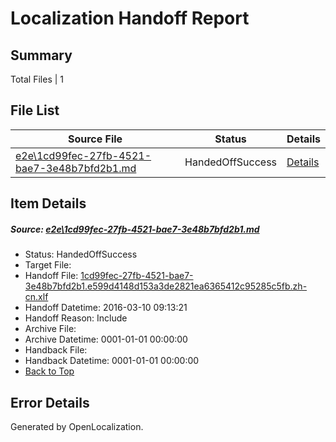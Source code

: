 # <a name='report-top'></a> Localization Handoff Report

## Summary
 Total Files | 1

## File List
 Source File | Status | Details 
 ----------- | ------ | ------- 
 [e2e\1cd99fec-27fb-4521-bae7-3e48b7bfd2b1.md](https://github.com/OpenLocalizationTest/oltest/blob/9d3c1a9d42a03f7c65e6d82d12ed1aaaf8d2b3f7/e2e/1cd99fec-27fb-4521-bae7-3e48b7bfd2b1.md) | HandedOffSuccess | [Details](#dd16c0bf2fccc63a1c021b24c7004c645200ffac1)

## Item Details
##### <a name='dd16c0bf2fccc63a1c021b24c7004c645200ffac1'></a> Source: [e2e\1cd99fec-27fb-4521-bae7-3e48b7bfd2b1.md](https://github.com/OpenLocalizationTest/oltest/blob/9d3c1a9d42a03f7c65e6d82d12ed1aaaf8d2b3f7/e2e/1cd99fec-27fb-4521-bae7-3e48b7bfd2b1.md)
* Status: HandedOffSuccess
* Target File: 
* Handoff File: [1cd99fec-27fb-4521-bae7-3e48b7bfd2b1.e599d4148d153a3de2821ea6365412c95285c5fb.zh-cn.xlf](https://github.com/OpenLocalizationTestOrg/olhandoff/blob/84339212a75b3c071800e91231feeefdaa24bcc5/ol-handoff/OpenLocalizationTestOrg/oltest.zh-cn/xinjiang/ht/1cd99fec-27fb-4521-bae7-3e48b7bfd2b1.e599d4148d153a3de2821ea6365412c95285c5fb.zh-cn.xlf)
* Handoff Datetime: 2016-03-10 09:13:21
* Handoff Reason: Include
* Archive File: 
* Archive Datetime: 0001-01-01 00:00:00
* Handback File: 
* Handback Datetime: 0001-01-01 00:00:00
* [Back to Top](#report-top)


## Error Details

Generated by OpenLocalization.
